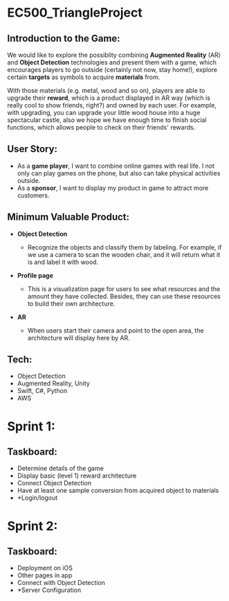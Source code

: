 # EC500_TriangleProject

## Introduction to the Game:

We would like to explore the possiblity combining **Augmented Reality** (AR) and **Object Detection** technologies and present them with a game, which encourages players to go outside (certainly not now, stay home!), explore certain **targets** as symbols to acquire **materials** from. 

With those materials (e.g. metal, wood and so on), players are able to upgrade their **reward**, which is a product displayed in AR way (which is really cool to show friends, right?) and owned by each user. For example, with upgrading, you can upgrade your little wood house into a huge spectacular castle, also we hope we have enough time to finish social functions, which allows people to check on their friends' rewards.

## User Story:
- As a **game player**, I want to combine online games with real life. I not only can play games on the phone, but also can take physical activities outside.
- As a **sponsor**, I want to display my product in game to attract more customers.




## Minimum Valuable Product: 

- **Object Detection**

  - Recognize the objects and classify them by labeling. For example, if we use a camera to scan the wooden chair, and it will return what it is and label it with wood.

- **Profile page**
  - This is a visualization page for users to see what resources and the amount they have collected. Besides, they can use these resources to build their own architecture.

- **AR**
  - When users start their camera and point to the open area, the architecture will display here by AR.

## Tech: 
- Object Detection
- Augmented Reality, Unity
- Swift, C#, Python
- AWS


# Sprint 1: 

## Taskboard:

- Determine details of the game 
- Display basic (level 1) reward architecture
- Connect Object Detection
- Have at least one sample conversion from acquired object to materials
- \*Login/logout

# Sprint 2:

## Taskboard:

- Deployment on iOS
- Other pages in app
- Connect with Object Detection 
- \*Server Configuration
